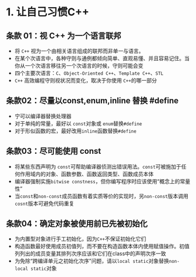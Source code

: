 # 1. 让自己习惯C++

## 条款 01：视 C++ 为一个语言联邦

* 将 `C++` 视为一个由相关语言组成的联邦而非单一与语言。
* 在某个次语言中，各种守则与通例都倾向简单、直观易懂、并且容易记住。当你从一个次语言移往另一个次语言的时候，守则可能会变
* 四个主要次语言：`C`、`Object-Oriented C++`、`Template C++`、`STL`
* `C++` 高效编程守则视状况而变化，取决于你使用 `C++`的哪一部分

## 条款02：尽量以const,enum,inline 替换 #define

* 宁可以编译器替换处理器
* 对于单纯的常量，最好以 `const`对象或 `enum`替换`#define`
* 对于形似函数的宏，最好改用`inline`函数替换`#define`

## 条款03：尽可能使用 const

* 将某些东西声明为 `const`可帮助编译器侦测出错误用法。`const`可被施加于任何作用域内的对象、函数参数、函数返回类型、函数成员本体
* 编译器强制实施`bitwise constness`，但你编写程序时应该使用“概念上的常量性”
* 当`const`和`non-const`成员函数有着实质等价的实现时，另`non-const`版本调用`cosnt`版本可避免代码重复

## 条款04：确定对象被使用前已先被初始化

* 为内置型对象进行手工初始化，因为`C++`不保证初始化它们
* 构造函数最好使用成员初值列，而不要在构造函数本体内使用赋值操作。初值列列出的成员变量其排列次序应该和它们在class中的声明次序一致
* 为免除“跨编译单元之初始化次序”问题，请以`local static`对象替换`non-local static`对象                                      